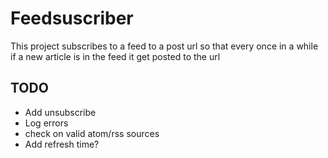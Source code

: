 # Feedsuscriber

This project subscribes to a feed to a post url so that every once in a while if a new
article is in the feed it get posted to the url


## TODO

* Add unsubscribe
* Log errors
* check on valid atom/rss sources
* Add refresh time?

